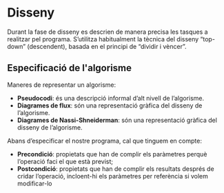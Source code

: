 # Disseny

Durant la fase de disseny es descrien de manera precisa les tasques a realitzar pel programa. S’utilitza habitualment la tècnica del disseny “top-down” (descendent), basada en el principi de “dividir i vèncer”.

## Especificació de l'algorisme

Maneres de representar un algorisme:
- **Pseudocodi**: és una descripció informal d’alt nivell de l’algorisme.
- **Diagrames de flux**: són una representació gràfica del disseny de l’algorisme.
- **Diagrames de Nassi-Shneiderman**: són una representació gràfica del disseny de l’algorisme.


Abans d’especificar el nostre programa, cal que tinguem en compte:
- **Precondició**: propietats que han de complir els paràmetres perquè l’operació faci el que està previst;
- **Postcondició**: propietats que han de complir els resultats després de cridar l’operació, incloent-hi els paràmetres per referència si volem modificar-lo
